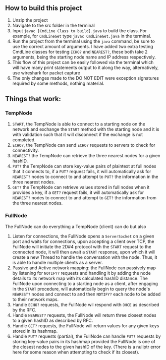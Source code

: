 ## How to build this project
1) Unzip the project
2) Navigate to the src folder in the terminal
3) Input `javac [CmdLine Class to build].java` to build the class. For example, for `CmdLineGet` type `javac CmdLineGet.java` in the terminal.
4) Run the project from the terminal using the `java` command, be sure to use the correct amount of arguments. I have added two extra testing CmdLine classes for testing `ECHO?` and `NEAREST?`, these both take 2 arguments, being the starting node name and IP address respectively.
5) This flow of this project can be easily followed via the terminal which will have many print statements output to it along the way, alternatively, use wireshark for packet capture
6) The only changes made to the DO NOT EDIT were exception signatures required by some methods, nothing material.

## Things that work:
### TempNode
1) `START`, the TempNode is able to connect to a starting node on the network and exchange the `START` method with the starting node and it is with validation such that it will disconnect if the exchange is not completed.
2) `ECHO?`, the TempNode can send `ECHO?` requests to servers to check for connectivity.
3) `NEAREST?` the TempNode can retrieve the three nearest nodes for a given hashID.
2) `PUT?` the TempNode can store key-value pairs of plaintext at full nodes that it connects to, if a `PUT?` request fails, it will automatically ask for `NEAREST?` nodes to connect to and attempt to `PUT?` the information in the three nearest nodes.
3) `GET?` the TempNode can retrieve values stored in full nodes when it provides a key, if a `GET?` request fails, it will automatically ask for `NEAREST?` nodes to connect to and attempt to `GET?` the information from the three nearest nodes.

### FullNode
The FullNode can do everything a TempNode (client) can do but also
1) Listen for connections, the FullNode opens a `ServerSocket` on a given port and waits for connections, upon accepting a client over TCP, the FullNode will initiate the 2D#4 protocol with the `START` request to the connected node, it will then await a `START` response, upon which it will create a new Thread to handle the conversation with the node. Thus, it is able to handle multiple clients as a server.
2) Passive and Active network mapping: the FullNode can passively map by listening for `NOTIFY?` requests and handling it by adding the node details to its network map with its calculated hashID distance. The FullNode upon connecting to a starting node as a client, after engaging in the `START` procedure, will automatically begin to query the node's `NEAREST?` nodes and connect to and then `NOTIFY?` each node to be added to their network maps. 
3) Handle `ECHO?` requests, the FullNode wil respond with `OHCE` as described by the RFC.
4) Handle `NEAREST?` requests, the FullNode will return three closest nodes to a given hashID as described by RFC.
5) Handle `GET?` requests, the FullNode will return values for any given keys stored in its hashmap.
6) Handle `PUT?` requests (partial), the FullNode can handle `PUT?` requests by storing key-value pairs in its hashmap provided the FullNode is one of the closest nodes to the given hashID of the key. (There is a nullptr error here for some reason when attempting to check if its closest).